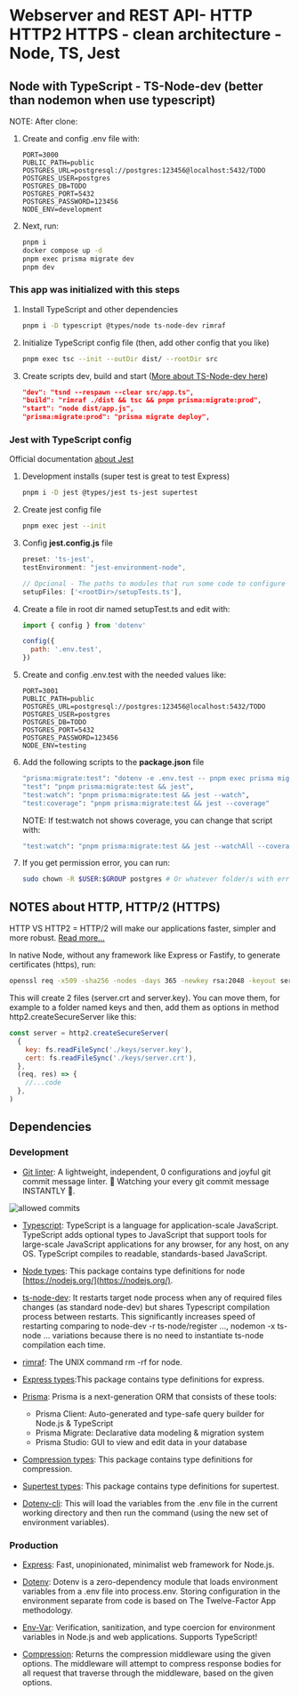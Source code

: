 # Webserver and REST API- HTTP HTTP2 HTTPS - clean architecture - Node, TS, Jest

## Node with TypeScript - TS-Node-dev (better than nodemon when use typescript)

NOTE: After clone:

1. Create and config .env file with:

   ```text
   PORT=3000
   PUBLIC_PATH=public
   POSTGRES_URL=postgresql://postgres:123456@localhost:5432/TODO
   POSTGRES_USER=postgres
   POSTGRES_DB=TODO
   POSTGRES_PORT=5432
   POSTGRES_PASSWORD=123456
   NODE_ENV=development
   ```

2. Next, run:

   ```sh
   pnpm i
   docker compose up -d
   pnpm exec prisma migrate dev
   pnpm dev
   ```

### This app was initialized with this steps

1. Install TypeScript and other dependencies

   ```sh
   pnpm i -D typescript @types/node ts-node-dev rimraf
   ```

2. Initialize TypeScript config file (then, add other config that you like)

   ```sh
   pnpm exec tsc --init --outDir dist/ --rootDir src
   ```

3. Create scripts dev, build and start ([More about TS-Node-dev here](https://www.npmjs.com/package/ts-node-dev))

   ```JSON
   "dev": "tsnd --respawn --clear src/app.ts",
   "build": "rimraf ./dist && tsc && pnpm prisma:migrate:prod",
   "start": "node dist/app.js",
   "prisma:migrate:prod": "prisma migrate deploy",
   ```

### Jest with TypeScript config

Official documentation [about Jest](https://jestjs.io/docs/getting-started)

1. Development installs (super test is great to test Express)

   ```sh
   pnpm i -D jest @types/jest ts-jest supertest
   ```

2. Create jest config file

   ```sh
   pnpm exec jest --init
   ```

3. Config **jest.config.js** file

   ```ts
   preset: 'ts-jest',
   testEnvironment: "jest-environment-node",

   // Opcional - The paths to modules that run some code to configure or set up the testing environment before each test
   setupFiles: ['<rootDir>/setupTests.ts'],
   ```

4. Create a file in root dir named setupTest.ts and edit with:

   ```js
   import { config } from 'dotenv'

   config({
     path: '.env.test',
   })
   ```

5. Create and config .env.test with the needed values like:

   ```text
   PORT=3001
   PUBLIC_PATH=public
   POSTGRES_URL=postgresql://postgres:123456@localhost:5432/TODO
   POSTGRES_USER=postgres
   POSTGRES_DB=TODO
   POSTGRES_PORT=5432
   POSTGRES_PASSWORD=123456
   NODE_ENV=testing
   ```

6. Add the following scripts to the **package.json** file

   ```sh
   "prisma:migrate:test": "dotenv -e .env.test -- pnpm exec prisma migrate deploy",
   "test": "pnpm prisma:migrate:test && jest",
   "test:watch": "pnpm prisma:migrate:test && jest --watch",
   "test:coverage": "pnpm prisma:migrate:test && jest --coverage"
   ```

   NOTE: If test:watch not shows coverage, you can change that script with:

   ```sh
   "test:watch": "pnpm prisma:migrate:test && jest --watchAll --coverage",
   ```

7. If you get permission error, you can run:

   ```sh
   sudo chown -R $USER:$GROUP postgres # Or whatever folder/s with error
   ```

## NOTES about HTTP, HTTP/2 (HTTPS)

HTTP VS HTTP2 = HTTP/2 will make our applications faster, simpler and more robust. [Read more...](https://web.dev/articles/performance-http2?hl=es-419)

In native Node, without any framework like Express or Fastify, to generate certificates (https), run:

```sh
openssl req -x509 -sha256 -nodes -days 365 -newkey rsa:2048 -keyout server.key -out server.crt
```

This will create 2 files (server.crt and server.key).
You can move them, for example to a folder named keys and then, add them as options in method http2.createSecureServer like this:

```js
const server = http2.createSecureServer(
  {
    key: fs.readFileSync('./keys/server.key'),
    cert: fs.readFileSync('./keys/server.crt'),
  },
  (req, res) => {
    //...code
  },
)
```

## Dependencies

### Development

- [Git linter](https://www.npmjs.com/package/git-commit-msg-linter): A lightweight, independent, 0 configurations and joyful git commit message linter. 👀 Watching your every git commit message INSTANTLY 🚀.

![allowed commits](https://raw.githubusercontent.com/legend80s/commit-msg-linter/master/assets/demo-7-compressed.png)

- [Typescript](https://www.npmjs.com/package/typescript): TypeScript is a language for application-scale JavaScript. TypeScript adds optional types to JavaScript that support tools for large-scale JavaScript applications for any browser, for any host, on any OS. TypeScript compiles to readable, standards-based JavaScript.

- [Node types](https://www.npmjs.com/package/@types/node): This package contains type definitions for node [https://nodejs.org/](https://nodejs.org/).

- [ts-node-dev](https://www.npmjs.com/package/ts-node-dev): It restarts target node process when any of required files changes (as standard node-dev) but shares Typescript compilation process between restarts. This significantly increases speed of restarting comparing to node-dev -r ts-node/register ..., nodemon -x ts-node ... variations because there is no need to instantiate ts-node compilation each time.

- [rimraf](https://www.npmjs.com/package/rimraf): The UNIX command rm -rf for node.

- [Express types](https://www.npmjs.com/package/@types/express):This package contains type definitions for express.

- [Prisma](https://www.npmjs.com/package/prisma): Prisma is a next-generation ORM that consists of these tools:

  - Prisma Client: Auto-generated and type-safe query builder for Node.js & TypeScript
  - Prisma Migrate: Declarative data modeling & migration system
  - Prisma Studio: GUI to view and edit data in your database

- [Compression types](https://www.npmjs.com/package/@types/compression): This package contains type definitions for compression.

- [Supertest types](https://www.npmjs.com/package/@types/supertest): This package contains type definitions for supertest.

- [Dotenv-cli](https://www.npmjs.com/package/dotenv-cli): This will load the variables from the .env file in the current working directory and then run the command (using the new set of environment variables).

### Production

- [Express](https://www.npmjs.com/package/express): Fast, unopinionated, minimalist web framework for Node.js.

- [Dotenv](https://www.npmjs.com/package/dotenv): Dotenv is a zero-dependency module that loads environment variables from a .env file into process.env. Storing configuration in the environment separate from code is based on The Twelve-Factor App methodology.

- [Env-Var](https://www.npmjs.com/package/env-var): Verification, sanitization, and type coercion for environment variables in Node.js and web applications. Supports TypeScript!

- [Compression](https://www.npmjs.com/package/compression): Returns the compression middleware using the given options. The middleware will attempt to compress response bodies for all request that traverse through the middleware, based on the given options.
